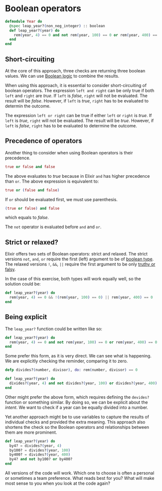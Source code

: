 # Boolean operators

```elixir
defmodule Year do
  @spec leap_year?(non_neg_integer) :: boolean
  def leap_year?(year) do
    rem(year, 4) == 0 and not rem(year, 100) == 0 or rem(year, 400) == 0
  end
end
```

## Short-circuiting

At the core of this approach, three checks are returning three boolean values.
We can use [Boolean logic](https://en.wikipedia.org/wiki/Boolean_algebra) to combine the results.

When using this approach, it is essential to consider short-circuiting of boolean operators.
The expression `left and right` can be only true if both `left` and `right` are *true*.
If `left` is *false*, `right` will not be evaluated. The result will be *false*.
However, if `left` is *true*, `right` has to be evaluated to determin the outcome.

The expression `left or right` can be true if either `left` or `right` is *true*.
If `left` is *true*, `right` will not be evaluated. The result will be *true*.
However, if `left` is *false*, `right` has to be evaluated to determine the outcome.

## Precedence of operators

Another thing to consider when using Boolean operators is their precedence.
```elixir
true or false and false
```
The above evaluates to *true* because in Elixir `and` has higher precedence than `or`.
The above expression is equivalent to:
```elixir
true or (false and false)
```
If `or` should be evaluated first, we must use parenthesis.
```elixir
(true or false) and false
```
which equals to *false*.

The `not` operator is evaluated before `and` and `or`.

## Strict or relaxed?

Elixir offers two sets of Boolean operators: strict and relaxed.
The strict versions `not`, `and`, `or` require the first (left) argument to be of [boolean type][hexdocs-booleans].
The relaxed versions `!`, `&&`, `||` require the first argument to be only [truthy or falsy][hexdocs-truthy].

In the case of this exercise, both types will work equally well, so the solution could be:
```elixir
def leap_year?(year) do
  rem(year, 4) == 0 && !(rem(year, 100) == 0) || rem(year, 400) == 0
end
```

## Being explicit

The `leap_year?` function could be written like so:
```elixir
def leap_year?(year) do
  rem(year, 4) == 0 and not rem(year, 100) == 0 or rem(year, 400) == 0
end
```

Some prefer this form, as it is very direct. We can see what is happening.
We are explicitly checking the reminder, comparing it to zero.

```elixir
defp divides?(number, divisor), do: rem(number, divisor) == 0

def leap_year?(year) do
  divides?(year, 4) and not divides?(year, 100) or divides?(year, 400)
end
```

Other might prefer the above form, which requires defining the `devides?` function or something similar.
By doing so, we can be explicit about the *intent*.
We want to check if a year can be equally divided into a number.

Yet another approach might be to use variables to capture the results of individual checks and provided the extra meaning.
This approach also shortens the check so the Boolean operators and relationships between them are more prominent.

```elixir
def leap_year?(year) do
  by4? = divides?(year, 4)
  by100? = divides?(year, 100)
  by400? = divides?(year, 400)
  by4? and not by100? or by400?
end
```

All versions of the code will work. Which one to choose is often a personal or sometimes a team preference. What reads best for you? What will make most sense to you when you look at the code again?

[hexdocs-booleans]: https://hexdocs.pm/elixir/basic-types.html#booleans-and-nil
[hexdocs-truthy]: https://hexdocs.pm/elixir/Kernel.html#module-truthy-and-falsy-values
[exercism-booleans]: https://exercism.org/tracks/elixir/concepts/booleans